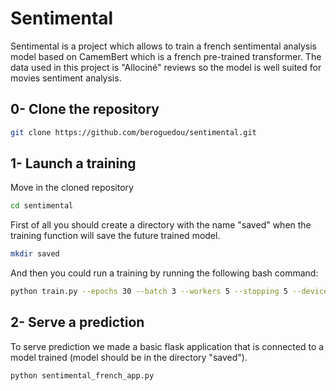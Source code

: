 # Sentimental

Sentimental is a project which allows to train a french sentimental analysis model based on CamemBert which is a french pre-trained transformer. The data used in this project is "Allociné" reviews so the model is well suited for movies sentiment analysis.

## 0- Clone the repository
```bash
git clone https://github.com/beroguedou/sentimental.git
```

## 1- Launch a training

Move in the cloned repository
```bash
cd sentimental
```

First of all you should create a directory with the name "saved" when the training function will save the future trained model. 
```bash
mkdir saved
```

And then you could run a training by running the following bash command:

```bash
python train.py --epochs 30 --batch 3 --workers 5 --stopping 5 --device 'cuda:0' --name "sentimental_camembert_model.pth"
```

## 2- Serve a prediction

To serve prediction we made a basic flask application that is connected to a model trained (model should be in the directory "saved").
```bash
python sentimental_french_app.py
```
